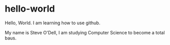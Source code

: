 # hello-world
Hello, World. I am learning how to use github.

My name is Steve O'Dell, I am studying Computer Science to become a total baus.
